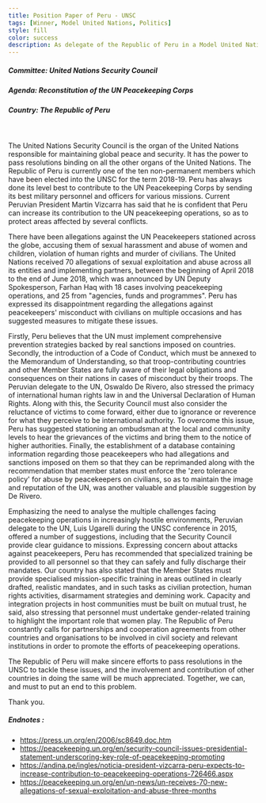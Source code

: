 ```yaml
---
title: Position Paper of Peru - UNSC
tags: [Winner, Model United Nations, Politics]
style: fill
color: success
description: As delegate of the Republic of Peru in a Model United Nations (2019) in high school, here is the position paper I wrote on the agenda of 'Reconstitution of the UN Peacekeeping Corps', for which I was awarded 'Best Position Paper in the UN Security Council!
---
```


##### Committee: United Nations Security Council
##### Agenda: Reconstitution of the UN Peacekeeping Corps
##### Country: The Republic of Peru

<br>

The United Nations Security Council is the organ of the United Nations responsible for maintaining global peace and security. It has the power to pass resolutions binding on all the other organs of the United Nations. The Republic of Peru is currently one of the ten non-permanent members which have been elected into the UNSC for the term 2018-19. Peru has always done its level best to contribute to the UN Peacekeeping Corps by sending its best military personnel and officers for various missions. Current Peruvian President Martin Vizcarra has said that he is confident that Peru can increase its contribution to the UN peacekeeping operations, so as to protect areas affected by several conflicts.

There have been allegations against the UN Peacekeepers stationed across the globe, accusing them of sexual harassment and abuse of women and children, violation of human rights and murder of civilians. The United Nations received 70 allegations of sexual exploitation and abuse across all its entities and implementing partners, between the beginning of April 2018 to the end of June 2018, which was announced by UN Deputy Spokesperson, Farhan Haq with 18 cases involving peacekeeping operations, and 25 from "agencies, funds and programmes". Peru has expressed its disappointment regarding the allegations against peacekeepers' misconduct with civilians on multiple occasions and has suggested measures to mitigate these issues.

Firstly, Peru believes that the UN must implement comprehensive prevention strategies backed by real sanctions imposed on countries. Secondly, the introduction of a Code of Conduct, which must be annexed to the Memorandum of Understanding, so that troop-contributing countries and other Member States are fully aware of their legal obligations and consequences on their nations in cases of misconduct by their troops. The Peruvian delegate to the UN, Oswaldo De Rivero, also stressed the primacy of international human rights law in and the Universal Declaration of Human Rights. Along with this, the Security Council must also consider the reluctance of victims to come forward, either due to ignorance or reverence for what they perceive to be international authority. To overcome this issue, Peru has suggested stationing an ombudsman at the local and community levels to hear the grievances of the victims and bring them to the notice of higher authorities. Finally, the establishment of a database containing information regarding those peacekeepers who had allegations and sanctions imposed on them so that they can be reprimanded along with the recommendation that member states must enforce the 'zero tolerance policy' for abuse by peacekeepers on civilians, so as to maintain the image and reputation of the UN, was another valuable and plausible suggestion by De Rivero.

Emphasizing the need to analyse the multiple challenges facing peacekeeping operations in increasingly hostile environments, Peruvian delegate to the UN, Luis Ugarelli during the UNSC conference in 2015, offered a number of suggestions, including that the Security Council provide clear guidance to missions. Expressing concern about attacks against peacekeepers, Peru has recommended that specialized training be provided to all personnel so that they can safely and fully discharge their mandates. Our country has also stated that the Member States must provide specialised mission-specific training in areas outlined in clearly drafted, realistic mandates, and in such tasks as civilian protection, human rights activities, disarmament strategies and demining work. Capacity and integration projects in host communities must be built on mutual trust, he said, also stressing that personnel must undertake gender-related training to highlight the important role that women play. The Republic of Peru constantly calls for partnerships and cooperation agreements from other countries and organisations to be involved in civil society and relevant institutions in order to promote the efforts of peacekeeping operations. 

The Republic of Peru will make sincere efforts to pass resolutions in the UNSC to tackle these issues, and the involvement and contribution of other countries in doing the same will be much appreciated. Together, we can, and must to put an end to this problem.

Thank you. 

##### Endnotes :
- https://press.un.org/en/2006/sc8649.doc.htm
- https://peacekeeping.un.org/en/security-council-issues-presidential-statement-underscoring-key-role-of-peacekeeping-promoting
- https://andina.pe/ingles/noticia-president-vizcarra-peru-expects-to-increase-contribution-to-peacekeeping-operations-726466.aspx
- https://peacekeeping.un.org/en/un-news/un-receives-70-new-allegations-of-sexual-exploitation-and-abuse-three-months

